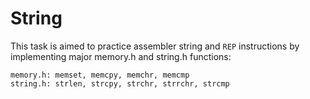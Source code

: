 # String

This task is aimed to practice assembler string and `REP` instructions by implementing major memory.h and string.h functions:
```
memory.h: memset, memcpy, memchr, memcmp
string.h: strlen, strcpy, strchr, strrchr, strcmp
```
